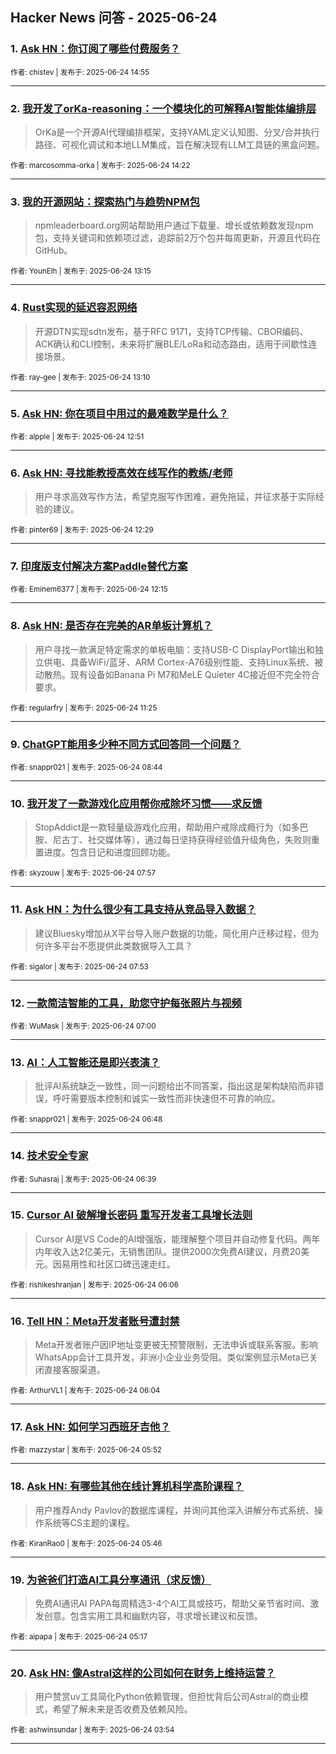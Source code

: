 ## Hacker News 问答 - 2025-06-24


### 1. [Ask HN：你订阅了哪些付费服务？](https://news.ycombinator.com/item?id=44366945)

<sub>作者: chistev | 发布于: 2025-06-24 14:55</sub>

---

### 2. [我开发了orKa-reasoning：一个模块化的可解释AI智能体编排层](https://news.ycombinator.com/item?id=44366591)
> OrKa是一个开源AI代理编排框架，支持YAML定义认知图、分叉/合并执行路径、可视化调试和本地LLM集成，旨在解决现有LLM工具链的黑盒问题。

<sub>作者: marcosomma-orka | 发布于: 2025-06-24 14:22</sub>

---

### 3. [我的开源网站：探索热门与趋势NPM包](https://news.ycombinator.com/item?id=44365905)
> npmleaderboard.org网站帮助用户通过下载量、增长或依赖数发现npm包，支持关键词和依赖项过滤，追踪前2万个包并每周更新，开源且代码在GitHub。

<sub>作者: YounElh | 发布于: 2025-06-24 13:15</sub>

---

### 4. [Rust实现的延迟容忍网络](https://news.ycombinator.com/item?id=44365842)
> 开源DTN实现sdtn发布，基于RFC 9171，支持TCP传输、CBOR编码、ACK确认和CLI控制，未来将扩展BLE/LoRa和动态路由，适用于间歇性连接场景。

<sub>作者: ray-gee | 发布于: 2025-06-24 13:10</sub>

---

### 5. [Ask HN: 你在项目中用过的最难数学是什么？](https://news.ycombinator.com/item?id=44365647)

<sub>作者: alpple | 发布于: 2025-06-24 12:51</sub>

---

### 6. [Ask HN: 寻找能教授高效在线写作的教练/老师](https://news.ycombinator.com/item?id=44365451)
> 用户寻求高效写作方法，希望克服写作困难，避免拖延，并征求基于实际经验的建议。

<sub>作者: pinter69 | 发布于: 2025-06-24 12:29</sub>

---

### 7. [印度版支付解决方案Paddle替代方案](https://news.ycombinator.com/item?id=44365327)

<sub>作者: Eminem6377 | 发布于: 2025-06-24 12:15</sub>

---

### 8. [Ask HN: 是否存在完美的AR单板计算机？](https://news.ycombinator.com/item?id=44364964)
> 用户寻找一款满足特定需求的单板电脑：支持USB-C DisplayPort输出和独立供电、具备WiFi/蓝牙、ARM Cortex-A76级别性能、支持Linux系统、被动散热。现有设备如Banana Pi M7和MeLE Quieter 4C接近但不完全符合要求。

<sub>作者: regularfry | 发布于: 2025-06-24 11:25</sub>

---

### 9. [ChatGPT能用多少种不同方式回答同一个问题？](https://news.ycombinator.com/item?id=44364080)

<sub>作者: snappr021 | 发布于: 2025-06-24 08:44</sub>

---

### 10. [我开发了一款游戏化应用帮你戒除坏习惯——求反馈](https://news.ycombinator.com/item?id=44363836)
> StopAddict是一款轻量级游戏化应用，帮助用户戒除成瘾行为（如多巴胺、尼古丁、社交媒体等），通过每日坚持获得经验值升级角色，失败则重置进度。包含日记和进度回顾功能。

<sub>作者: skyzouw | 发布于: 2025-06-24 07:57</sub>

---

### 11. [Ask HN：为什么很少有工具支持从竞品导入数据？](https://news.ycombinator.com/item?id=44363821)
> 建议Bluesky增加从X平台导入账户数据的功能，简化用户迁移过程，但为何许多平台不愿提供此类数据导入工具？

<sub>作者: sigalor | 发布于: 2025-06-24 07:53</sub>

---

### 12. [一款简洁智能的工具，助您守护每张照片与视频](https://news.ycombinator.com/item?id=44363542)

<sub>作者: WuMask | 发布于: 2025-06-24 07:00</sub>

---

### 13. [AI：人工智能还是即兴表演？](https://news.ycombinator.com/item?id=44363477)
> 批评AI系统缺乏一致性，同一问题给出不同答案，指出这是架构缺陷而非错误，呼吁需要版本控制和诚实一致性而非快速但不可靠的响应。

<sub>作者: snappr021 | 发布于: 2025-06-24 06:48</sub>

---

### 14. [技术安全专家](https://news.ycombinator.com/item?id=44363429)

<sub>作者: Suhasraj | 发布于: 2025-06-24 06:39</sub>

---

### 15. [Cursor AI 破解增长密码 重写开发者工具增长法则](https://news.ycombinator.com/item?id=44363272)
> Cursor AI是VS Code的AI增强版，能理解整个项目并自动修复代码。两年内年收入达2亿美元，无销售团队。提供2000次免费AI建议，月费20美元。因易用性和社区口碑迅速走红。

<sub>作者: rishikeshranjan | 发布于: 2025-06-24 06:06</sub>

---

### 16. [Tell HN：Meta开发者账号遭封禁](https://news.ycombinator.com/item?id=44363262)
> Meta开发者账户因IP地址变更被无预警限制，无法申诉或联系客服。影响WhatsApp会计工具开发，非洲小企业业务受阻。类似案例显示Meta已关闭直接客服渠道。

<sub>作者: ArthurVL1 | 发布于: 2025-06-24 06:04</sub>

---

### 17. [Ask HN: 如何学习西班牙吉他？](https://news.ycombinator.com/item?id=44363196)

<sub>作者: mazzystar | 发布于: 2025-06-24 05:52</sub>

---

### 18. [Ask HN: 有哪些其他在线计算机科学高阶课程？](https://news.ycombinator.com/item?id=44363158)
> 用户推荐Andy Pavlov的数据库课程，并询问其他深入讲解分布式系统、操作系统等CS主题的课程。

<sub>作者: KiranRao0 | 发布于: 2025-06-24 05:46</sub>

---

### 19. [为爸爸们打造AI工具分享通讯（求反馈）](https://news.ycombinator.com/item?id=44363033)
> 免费AI通讯AI PAPA每周精选3-4个AI工具或技巧，帮助父亲节省时间、激发创意。包含实用工具和幽默内容，寻求增长建议和反馈。

<sub>作者: aipapa | 发布于: 2025-06-24 05:17</sub>

---

### 20. [Ask HN: 像Astral这样的公司如何在财务上维持运营？](https://news.ycombinator.com/item?id=44362721)
> 用户赞赏uv工具简化Python依赖管理，但担忧背后公司Astral的商业模式，希望了解未来是否收费及依赖风险。

<sub>作者: ashwinsundar | 发布于: 2025-06-24 03:54</sub>

---
